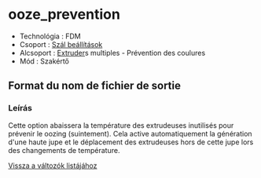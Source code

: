# ooze\_prevention

* Technológia : FDM
* Csoport : [Szál beállítások](../filament_settings/filament_settings.md)
* Alcsoport : [Extruder](../../beallitasok/printer_settings.md#extrudeuse)s multiples - Prévention des coulures
* Mód : Szakértő

## Format du nom de fichier de sortie

### Leírás

Cette option abaissera la température des extrudeuses inutilisés pour prévenir le oozing \(suintement\). Cela active automatiquement la génération d'une haute jupe et le déplacement des extrudeuses hors de cette jupe lors des changements de température.

[Vissza a változók listájához](../../variable_list)

